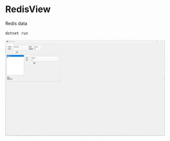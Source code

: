 # RedisView
Redis data





```shell
dotnet run
```



![](https://github.com/phuhao00/RedisView/blob/main/%E5%BE%AE%E4%BF%A1%E5%9B%BE%E7%89%87_20250308184059.png)
